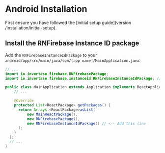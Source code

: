 # Android Installation

First ensure you have followed the [initial setup guide](version /installation/initial-setup).

## Install the RNFirebase Instance ID package

Add the `RNFirebaseInstanceIdPackage` to your `android/app/src/main/java/com/[app name]/MainApplication.java`:

```java
// ...
import io.invertase.firebase.RNFirebasePackage;
import io.invertase.firebase.instanceid.RNFirebaseInstanceIdPackage; // <-- Add this line

public class MainApplication extends Application implements ReactApplication {
    // ...

    @Override
    protected List<ReactPackage> getPackages() {
      return Arrays.<ReactPackage>asList(
          new MainReactPackage(),
          new RNFirebasePackage(),
          new RNFirebaseInstanceIdPackage() // <-- Add this line
      );
    }
  };
  // ...
}
```

